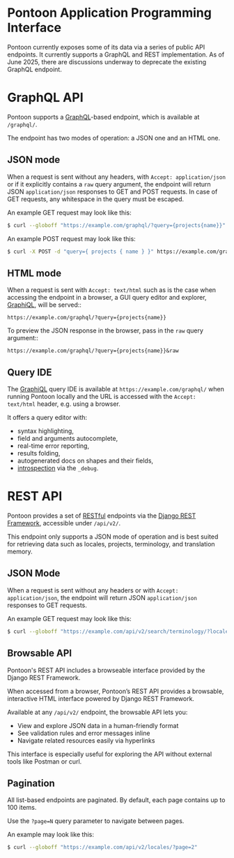 # Pontoon Application Programming Interface

Pontoon currently exposes some of its data via a series of public API endpoints.
It currently supports a GraphQL and REST implementation. As of June 2025, there
are discussions underway to deprecate the existing GraphQL endpoint.

# GraphQL API

Pontoon supports a [GraphQL](https://graphql.org/)-based endpoint, which is available at `/graphql/`.

The endpoint has two modes of operation: a JSON one and an HTML one.

## JSON mode

When a request is sent without any headers, with `Accept: application/json` or
if it explicitly contains a `raw` query argument, the endpoint will return JSON
`application/json` responses to GET and POST requests. In case of GET requests,
any whitespace in the query must be escaped.

An example GET request may look like this:

```bash
$ curl --globoff "https://example.com/graphql/?query={projects{name}}"
```

An example POST request may look like this:

```bash
$ curl -X POST -d "query={ projects { name } }" https://example.com/graphql/
```

## HTML mode

When a request is sent with `Accept: text/html` such as is the case when
accessing the endpoint in a browser, a GUI query editor and explorer,
[GraphiQL](https://github.com/graphql/graphiql), will be served::

    https://example.com/graphql/?query={projects{name}}

To preview the JSON response in the browser, pass in the `raw` query argument::

    https://example.com/graphql/?query={projects{name}}&raw

## Query IDE

The [GraphiQL](https://github.com/graphql/graphiql) query IDE is available at
`https://example.com/graphql/` when running Pontoon locally and the URL is
accessed with the `Accept: text/html` header, e.g. using a browser.

It offers a query editor with:

- syntax highlighting,
- field and arguments autocomplete,
- real-time error reporting,
- results folding,
- autogenerated docs on shapes and their fields,
- [introspection](https://docs.graphene-python.org/projects/django/en/latest/debug/) via the `_debug`.

# REST API

Pontoon provides a set of [RESTful](https://developer.mozilla.org/en-US/docs/Glossary/REST) endpoints via the [Django REST Framework](https://www.django-rest-framework.org/), accessible under `/api/v2/`.

This endpoint only supports a JSON mode of operation and is best suited for retrieving data such as locales, projects, terminology, and translation memory.

## JSON Mode

When a request is sent without any headers or with `Accept: application/json`,
the endpoint will return JSON `application/json` responses to GET requests.

An example GET request may look like this:

```bash
$ curl --globoff "https://example.com/api/v2/search/terminology/?locale=ar"
```

## Browsable API

Pontoon's REST API includes a browseable interface provided by the Django REST Framework.

When accessed from a browser, Pontoon’s REST API provides a browsable, interactive HTML interface powered by Django REST Framework.

Available at any `/api/v2/` endpoint, the browsable API lets you:

- View and explore JSON data in a human-friendly format
- See validation rules and error messages inline
- Navigate related resources easily via hyperlinks

This interface is especially useful for exploring the API without external tools like Postman or curl.

## Pagination

All list-based endpoints are paginated. By default, each page contains up to 100 items.

Use the `?page=N` query parameter to navigate between pages.

An example may look like this:

```bash
$ curl --globoff "https://example.com/api/v2/locales/?page=2"
```
